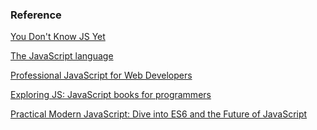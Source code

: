 ### Reference
[You Don't Know JS Yet](https://github.com/getify/You-Dont-Know-JS)

[The JavaScript language](https://javascript.info/js)

[Professional JavaScript for Web Developers]()

[Exploring JS: JavaScript books for programmers](https://exploringjs.com/)

[Practical Modern JavaScript: Dive into ES6 and the Future of JavaScript](https://mjavascript.com/)

